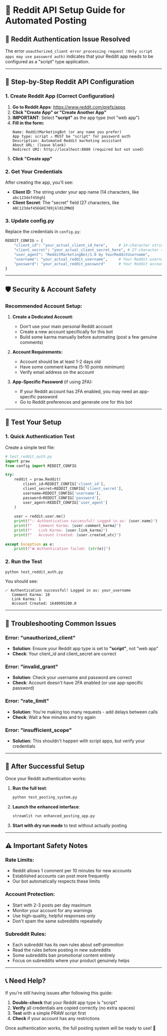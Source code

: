 # 🔧 Reddit API Setup Guide for Automated Posting

## 🚨 **Reddit Authentication Issue Resolved**

The error `unauthorized_client error processing request (Only script apps may use password auth)` indicates that your Reddit app needs to be configured as a "script" type application.

---

## 📝 **Step-by-Step Reddit API Configuration**

### **1. Create Reddit App (Correct Configuration)**

1. **Go to Reddit Apps**: https://www.reddit.com/prefs/apps
2. **Click "Create App" or "Create Another App"**
3. **IMPORTANT**: Select **"script"** as the app type (not "web app")
4. **Fill in the form:**
   ```
   Name: RedditMarketingBot (or any name you prefer)
   App type: script ⚠️ MUST be "script" for password auth
   Description: Automated Reddit marketing assistant
   About URL: (leave blank)
   Redirect URI: http://localhost:8080 (required but not used)
   ```
5. **Click "Create app"**

### **2. Get Your Credentials**

After creating the app, you'll see:
- **Client ID**: The string under your app name (14 characters, like `abc123def456gh`)
- **Client Secret**: The "secret" field (27 characters, like `ABC123def456GHI789jkl012MNO`)

### **3. Update config.py**

Replace the credentials in `config.py`:

```python
REDDIT_CONFIG = {
    "client_id": "your_actual_client_id_here",     # 14-character string from step 2
    "client_secret": "your_actual_client_secret_here", # 27-character string from step 2
    "user_agent": "RedditMarketingBot/1.0 by YourRedditUsername",
    "username": "your_actual_reddit_username",     # Your Reddit username (no u/ prefix)
    "password": "your_actual_reddit_password"      # Your Reddit account password
}
```

---

## 🛡️ **Security & Account Safety**

### **Recommended Account Setup:**

1. **Create a Dedicated Account**: 
   - Don't use your main personal Reddit account
   - Create a new account specifically for this bot
   - Build some karma manually before automating (post a few genuine comments)

2. **Account Requirements:**
   - Account should be at least 1-2 days old
   - Have some comment karma (5-10 points minimum)
   - Verify email address on the account

3. **App-Specific Password** (if using 2FA):
   - If your Reddit account has 2FA enabled, you may need an app-specific password
   - Go to Reddit preferences and generate one for this bot

---

## 🧪 **Test Your Setup**

### **1. Quick Authentication Test**

Create a simple test file:

```python
# test_reddit_auth.py
import praw
from config import REDDIT_CONFIG

try:
    reddit = praw.Reddit(
        client_id=REDDIT_CONFIG['client_id'],
        client_secret=REDDIT_CONFIG['client_secret'],
        username=REDDIT_CONFIG['username'],
        password=REDDIT_CONFIG['password'],
        user_agent=REDDIT_CONFIG['user_agent']
    )
    
    user = reddit.user.me()
    print(f"✅ Authentication successful! Logged in as: {user.name}")
    print(f"   Comment Karma: {user.comment_karma}")
    print(f"   Link Karma: {user.link_karma}")
    print(f"   Account Created: {user.created_utc}")
    
except Exception as e:
    print(f"❌ Authentication failed: {str(e)}")
```

### **2. Run the Test**

```bash
python test_reddit_auth.py
```

You should see:
```
✅ Authentication successful! Logged in as: your_username
   Comment Karma: 10
   Link Karma: 1
   Account Created: 1640995200.0
```

---

## 🔧 **Troubleshooting Common Issues**

### **Error: "unauthorized_client"**
- **Solution**: Ensure your Reddit app type is set to **"script"**, not "web app"
- **Check**: Your client_id and client_secret are correct

### **Error: "invalid_grant"**
- **Solution**: Check your username and password are correct
- **Check**: Account doesn't have 2FA enabled (or use app-specific password)

### **Error: "rate_limit"**
- **Solution**: You're making too many requests - add delays between calls
- **Check**: Wait a few minutes and try again

### **Error: "insufficient_scope"**
- **Solution**: This shouldn't happen with script apps, but verify your credentials

---

## 🚀 **After Successful Setup**

Once your Reddit authentication works:

1. **Run the full test**:
   ```bash
   python test_posting_system.py
   ```

2. **Launch the enhanced interface**:
   ```bash
   streamlit run enhanced_posting_app.py
   ```

3. **Start with dry run mode** to test without actually posting

---

## ⚠️ **Important Safety Notes**

### **Rate Limits:**
- Reddit allows 1 comment per 10 minutes for new accounts
- Established accounts can post more frequently
- Our bot automatically respects these limits

### **Account Protection:**
- Start with 2-3 posts per day maximum
- Monitor your account for any warnings
- Use high-quality, helpful responses only
- Don't spam the same subreddits repeatedly

### **Subreddit Rules:**
- Each subreddit has its own rules about self-promotion
- Read the rules before posting in new subreddits
- Some subreddits ban promotional content entirely
- Focus on subreddits where your product genuinely helps

---

## 📞 **Need Help?**

If you're still having issues after following this guide:

1. **Double-check** that your Reddit app type is "script"
2. **Verify** all credentials are copied correctly (no extra spaces)
3. **Test** with a simple PRAW script first
4. **Check** if your account has any restrictions

Once authentication works, the full posting system will be ready to use! 🎉